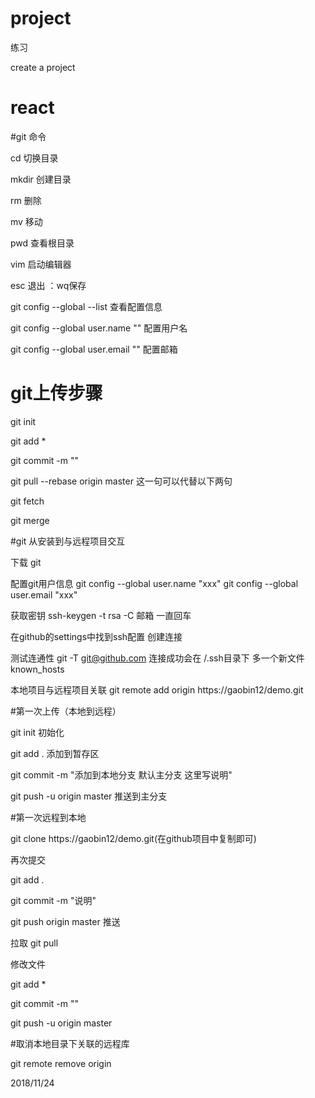 # project
练习

create a project
# react

#git 命令

cd 切换目录

mkdir 创建目录

rm 删除

mv 移动

pwd 查看根目录

vim 启动编辑器

esc 退出 ：wq保存

git config --global --list 查看配置信息

git config --global user.name "" 配置用户名

git config --global user.email "" 配置邮箱
# git上传步骤
git init

git add *

git commit -m ""

git pull --rebase origin master 这一句可以代替以下两句

git fetch

git merge

#git 从安装到与远程项目交互

下载 git 

配置git用户信息 git config --global user.name "xxx"
git config --global user.email "xxx"

获取密钥 ssh-keygen -t rsa -C 邮箱 一直回车

在github的settings中找到ssh配置 创建连接

测试连通性 git -T git@github.com  连接成功会在 /.ssh目录下 多一个新文件known_hosts

本地项目与远程项目关联 git remote add origin https://gaobin12/demo.git

#第一次上传（本地到远程）

git init 初始化

git add . 添加到暂存区

git commit -m "添加到本地分支 默认主分支 这里写说明"

git push -u origin master 推送到主分支

#第一次远程到本地

git clone https://gaobin12/demo.git(在github项目中复制即可)

再次提交

git add .

git commit -m "说明"

git push origin master 推送

拉取 git pull 



修改文件

git add *

git commit -m ""

git push -u origin master

#取消本地目录下关联的远程库

git remote remove origin

2018/11/24
